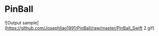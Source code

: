 # PinBall

![Output sample](https://github.com/Josephliao1991/PinBall/raw/master/PinBall_Swift 2.gif)
